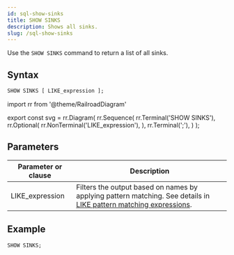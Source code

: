 ```yaml
---
id: sql-show-sinks
title: SHOW SINKS
description: Shows all sinks.
slug: /sql-show-sinks
---
```


Use the `SHOW SINKS` command to return a list of all sinks.

## Syntax

```sql
SHOW SINKS [ LIKE_expression ];
```


import rr from '@theme/RailroadDiagram'

export const svg = rr.Diagram(
    rr.Sequence(
        rr.Terminal('SHOW SINKS'),
        rr.Optional(
            rr.NonTerminal('LIKE_expression'),
        ),
        rr.Terminal(';'),
    )
);

<drawer SVG={svg} />

## Parameters

|Parameter or clause        | Description           |
|---------------------------|-----------------------|
|LIKE_expression| Filters the output based on names by applying pattern matching. See details in [LIKE pattern matching expressions](/sql/functions-operators/sql-function-string.md#like-pattern-matching-expressions).|

## Example

```sql
SHOW SINKS;
```